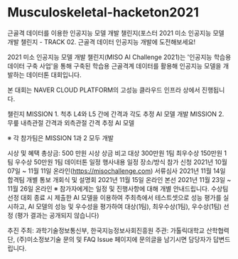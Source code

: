 # Musculoskeletal-hacketon2021

근골격 데이터를 이용한 인공지능 모델 개발 챌린지(포스터
2021 미소 인공지능 모델 개발 챌린지 - TRACK 02. 근골격 데이터
인공지능 개발에 도전해보세요!

2021 미소 인공지능 모델 개발 챌린지(MISO AI Challenge 2021)는 '인공지능 학습용 데이터 구축 사업'을 통해 구축된 학습용 근골격계 데이터를 활용해 인공지능 모델을 개발하는 데이터톤 대회입니다.

본 대회는 NAVER CLOUD PLATFORM의 고성능 클라우드 인프라 상에서 진행됩니다.

챌린지
MISSION 1. 척추 L4와 L5 간에 간격과 각도 추정 AI 모델 개발
MISSION 2. 무릎 내측관절 간격과 외측관절 간격 추정 AI 모델

※ 각 참가팀은 MISSION 1과 2 모두 개발

시상 및 혜택
총상금: 500 만원
시상	상금	비고
대상
300만원	1팀
최우수상
150만원	1팀
우수상
50만원	1팀
데이터톤 일정
행사내용	일정	장소/방식
참가 신청
2021년 10월 07일 ~ 11월 11일	온라인(https://misochallenge.com)
서류심사
2021년 11월 14일	합격팀 개별 통보
개회식 및 설명회
2021년 11월 15일	온라인
본선
2021년 11월 23일 ~ 11월 26일	온라인
※ 참가자에게는 일정 및 진행사항에 대해 개별 안내드립니다.
수상팀 선정
대회 종료 시 제출한 AI 모델을 이용하여 주최측에서 테스트셋으로 성능 평가를 실시하고, AI 모델의 성능 및 우수성을 평가하여 대상(1팀), 최우수상(1팀), 우수상(1팀) 선정 (평가 결과는 공개되지 않습니다)

추진
주최: 과학기술정보통신부, 한국지능정보사회진흥원
주관: 가톨릭대학교 산학협력단, (주)미소정보기술
문의 및 FAQ
Issue 페이지에 문의글을 남기시면 담당자가 답변드립니다.
